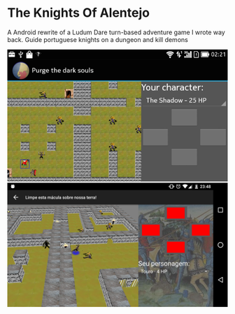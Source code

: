 # The Knights Of Alentejo

A Android rewrite of a Ludum Dare turn-based adventure game I wrote way back. Guide portuguese knights on a dungeon and kill demons

![ ](/screenshot0.png?raw=true)
![ ](/screenshot1.png?raw=true)
